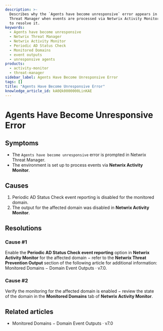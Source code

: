 ```yaml
---
description: >-
  Describes why the `Agents have become unresponsive` error appears in Netwrix
  Threat Manager when events are processed via Netwrix Activity Monitor and how
  to resolve it.
keywords:
  - Agents have become unresponsive
  - Netwrix Threat Manager
  - Netwrix Activity Monitor
  - Periodic AD Status Check
  - Monitored Domains
  - event outputs
  - unresponsive agents
products:
  - activity-monitor
  - threat-manager
sidebar_label: Agents Have Become Unresponsive Error
tags: []
title: "Agents Have Become Unresponsive Error"
knowledge_article_id: kA0Qk0000000LinKAE
---
```


# Agents Have Become Unresponsive Error

## Symptoms

- The `Agents have become unresponsive` error is prompted in Netwrix Threat Manager.
- The environment is set up to process events via **Netwrix Activity Monitor**.

## Causes

1. Periodic AD Status Check event reporting is disabled for the monitored domain.
2. The output for the affected domain was disabled in **Netwrix Activity Monitor**.

## Resolutions

### Cause #1

Enable the **Periodic AD Status Check event reporting** option in **Netwrix Activity Monitor** for the affected domain − refer to the **Netwrix Threat Prevention Output** section of the following article for additional information: Monitored Domains − Domain Event Outputs · v7.0.

### Cause #2

Verify the monitoring for the affected domain is enabled − review the state of the domain in the **Monitored Domains** tab of **Netwrix Activity Monitor**.

## Related articles

- Monitored Domains − Domain Event Outputs · v7.0
